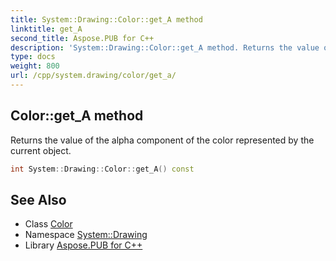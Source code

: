 ```yaml
---
title: System::Drawing::Color::get_A method
linktitle: get_A
second_title: Aspose.PUB for C++
description: 'System::Drawing::Color::get_A method. Returns the value of the alpha component of the color represented by the current object in C++.'
type: docs
weight: 800
url: /cpp/system.drawing/color/get_a/
---
```

## Color::get_A method


Returns the value of the alpha component of the color represented by the current object.

```cpp
int System::Drawing::Color::get_A() const
```

## See Also

* Class [Color](../)
* Namespace [System::Drawing](../../)
* Library [Aspose.PUB for C++](../../../)
